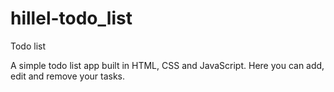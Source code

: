 # hillel-todo_list
Todo list

A simple todo list app built in HTML, CSS and JavaScript.
Here you can add, edit and remove your tasks.

